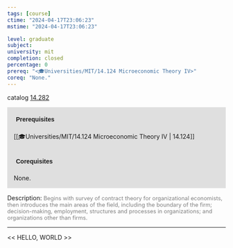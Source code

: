 ```yaml
---
tags: [course]
ctime: "2024-04-17T23:06:23"
mstime: "2024-04-17T23:06:23"

level: graduate
subject: 
university: mit
completion: closed
percentage: 0
prereq: "<🎓Universities/MIT/14.124 Microeconomic Theory IV>"
coreq: "None."
---
```


catalog [14.282](http://student.mit.edu/catalog/m14a.html#14.282)

<span style="display: block; padding: 15px; background-color: rgb(100, 100, 100, 0.2);"><font id="m_prereq932_0" style="display: block; font-family: Arial, sans-serif; font-weight: bold; padding: 5px">Prerequisites</font><br><span id="prereq932_0">[[🎓Universities/MIT/14.124 Microeconomic Theory IV | 14.124]]</span></span>
<span style="display: block; padding: 15px; background-color: rgb(100, 100, 100, 0.2);"><font id="m_coreq932_0" style="display: block; font-family: Arial, sans-serif; font-weight: bold; padding: 5px">Corequisites</font><br><span id="coreq932_0">None.</span></span>

<font style="">Description:</font>
<font style="color: grey; font-size: 0.8rem;">Begins with survey of contract theory for organizational economists, then introduces the main areas of the field, including the boundary of the firm; decision-making, employment, structures and processes in organizations; and organizations other than firms.</font>



---

<< HELLO, WORLD >>
